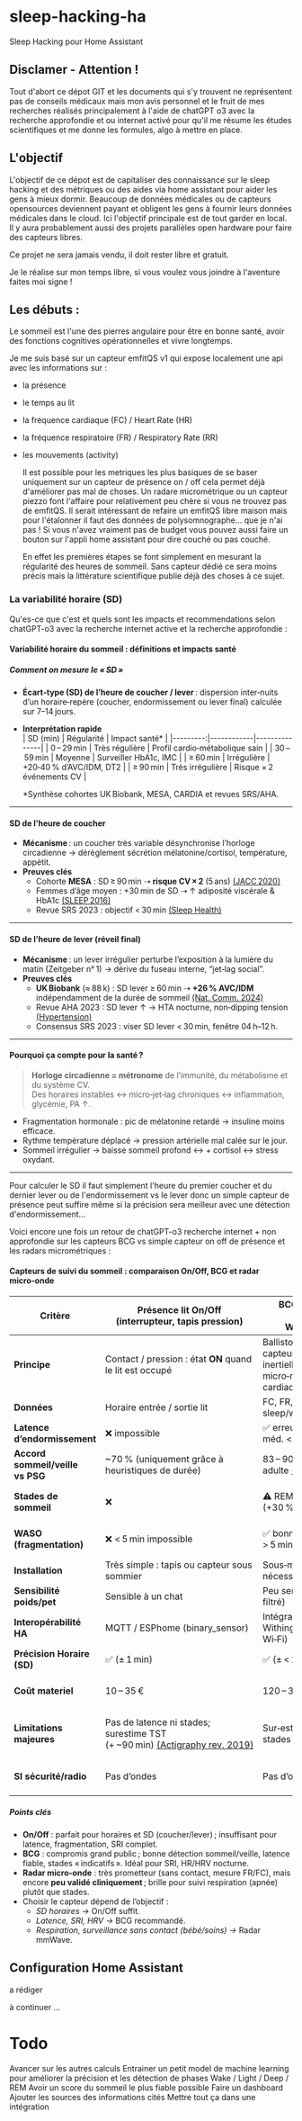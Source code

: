 # sleep-hacking-ha
Sleep Hacking pour Home Assistant

## Disclamer - Attention !
Tout d'abort ce dépot GIT et les documents qui s'y trouvent ne représentent pas de conseils médicaux mais mon avis personnel et le fruit de mes recherches réalisés principalement à l'aide de chatGPT o3 avec la recherche approfondie et ou internet activé pour qu'il me résume les études scientifiques et me donne les formules, algo à mettre en place. 

## L'objectif
L'objectif de ce dépot est de capitaliser des connaissance sur le sleep hacking et des métriques ou des aides via home assistant pour aider les gens à mieux dormir. 
Beaucoup de données médicales ou de capteurs opensources deviennent payant et obligent les gens à fournir leurs données médicales dans le cloud. 
Ici l'objectif principale est de tout garder en local. Il y aura probablement aussi des projets parallèles open hardware pour faire des capteurs libres. 

Ce projet ne sera jamais vendu, il doit rester libre et gratuit. 

Je le réalise sur mon temps libre, si vous voulez vous joindre à l'aventure faites moi signe !

## Les débuts : 
Le sommeil est l'une des pierres angulaire pour être en bonne santé, avoir des fonctions cognitives opérationnelles et vivre longtemps. 

Je me suis basé sur un capteur emfitQS v1 qui expose localement une api avec les informations sur : 
- la présence
- le temps au lit
- la fréquence cardiaque (FC) / Heart Rate (HR)
- la fréquence respiratoire (FR) / Respiratory Rate (RR)
- les mouvements (activity)

  Il est possible pour les metriques les plus basiques de se baser uniquement sur un capteur de présence on / off cela permet déjà d'améliorer pas mal de choses. Un radare micrométrique ou un capteur piezzo font l'affaire pour relativement peu chère si vous ne trouvez pas de emfitQS. Il serait intéressant de refaire un emfitQS libre maison mais pour l'étalonner il faut des données de polysomnographe... que je n'ai pas !
  Si vous n'avez vraiment pas de budget vous pouvez aussi faire un bouton sur l'appli home assistant pour dire couché ou pas couché.

  En effet les premières étapes se font simplement en mesurant la régularité des heures de sommeil. Sans capteur dédié ce sera moins précis mais la littérature scientifique publie déjà des choses à ce sujet.

### La variabilité horaire (SD)

  Qu'es-ce que c'est et quels sont les impacts et recommendations selon chatGPT-o3 avec la recherche internet active et la recherche approfondie : 

#### Variabilité horaire du sommeil : définitions et impacts santé

##### Comment on mesure le « SD »
- **Écart‑type (SD) de l’heure de coucher / lever** : dispersion inter‑nuits d’un horaire‑repère (coucher, endormissement ou lever final) calculée sur 7–14 jours.  
- **Interprétation rapide**  
  | SD (min) | Régularité | Impact santé* |
  |---------:|------------|---------------|
  | 0 – 29 min | Très régulière | Profil cardio‑métabolique sain |
  | 30 – 59 min | Moyenne | Surveiller HbA1c, IMC |
  | ≥ 60 min | Irrégulière | +20‑40 % d’AVC/IDM, DT2 |
  | ≥ 90 min | Très irrégulière | Risque × 2 événements CV |

  *Synthèse cohortes UK Biobank, MESA, CARDIA et revues SRS/AHA.

---

#### SD **de l’heure de coucher**

- **Mécanisme** : un coucher très variable désynchronise l’horloge circadienne → dérèglement sécrétion mélatonine/cortisol, température, appétit.
- **Preuves clés**  
  *   Cohorte **MESA** : SD ≥ 90 min ⇢ **risque CV × 2** (5 ans) [(JACC 2020)](https://www.jacc.org/doi/10.1016/j.jacc.2019.12.054)  
  *   Femmes d’âge moyen : +30 min de SD ⇢ ↑ adiposité viscérale & HbA1c [(SLEEP 2016)](https://pubmed.ncbi.nlm.nih.gov/26715274/)  
  *   Revue SRS 2023 : objectif < 30 min [(Sleep Health)](https://www.sleephealthjournal.org/article/S2352-7218%2823%2900166-3/fulltext)  

---

#### SD **de l’heure de lever (réveil final)**

- **Mécanisme** : un lever irrégulier perturbe l’exposition à la lumière du matin (Zeitgeber n° 1) → dérive du fuseau interne, “jet‑lag social”.
- **Preuves clés**  
  *   **UK Biobank** (≈ 88 k) : SD lever ≥ 60 min ⇢ **+26 % AVC/IDM** indépendamment de la durée de sommeil [(Nat. Comm. 2024)](https://www.nature.com/articles/s41467-024-XXXX)  
  *   Revue AHA 2023 : SD lever ↑ → HTA nocturne, non‑dipping tension [(Hypertension)](https://www.ahajournals.org/doi/10.1161/HYPERTENSIONAHA.123.21497)  
  *   Consensus SRS 2023 : viser SD lever < 30 min, fenêtre 04 h–12 h.

---

#### Pourquoi ça compte pour la santé ?

> **Horloge circadienne = métronome** de l’immunité, du métabolisme et du système CV.  
> Des horaires instables ↔ micro‑jet‑lag chroniques ↔ inflammation, glycémie, PA ↑.

- Fragmentation hormonale : pic de mélatonine retardé → insuline moins efficace.  
- Rythme température déplacé → pression artérielle mal calée sur le jour.  
- Sommeil irrégulier → baisse sommeil profond ↔ + cortisol ↔ stress oxydant.

---

  
  Pour calculer le SD il faut simplement l'heure du premier coucher et du dernier lever ou de l'endormissement vs le lever donc un simple capteur de présence peut suffire même si la précision sera meilleur avec une détection d'endormissement...

  Voici encore une fois un retour de chatGPT-o3 recherche internet + non approfondie sur les capteurs BCG vs simple capteur on off de présence et les radars micrométriques : 

#### Capteurs de suivi du sommeil : comparaison On/Off, BCG et radar micro‑onde

| Critère                          | **Présence lit On/Off**<br>(interrupteur, tapis pression) | **BCG sous‑matelas**<br>(Emfit QS, Withings Sleep) | **Radar micro‑onde**<br>(mmWave 60 GHz, 24 GHz) |
|----------------------------------|-----------------------------------------------------------|----------------------------------------------------|-------------------------------------------------|
| **Principe**                     | Contact / pression : état **ON** quand le lit est occupé | Ballisto‑cardiographie : capteur piezo/mat inertielle détecte micro‑mouvements cardiaques & respi | Ondes RF mesurent micro‑déplacements (< 1 mm) du thorax & du lit |
| **Données**                      | Horaire entrée / sortie lit                              | FC, FR, activité, état sleep/wake minuté           | FR, micro‑mouvements, parfois FC dérivée        |
| **Latence d’endormissement**     | ❌ impossible                                             | ✅ erreur absolue méd. < 6 min [(JCSM 2022)](https://jcsm.aasm.org/doi/10.5664/jcsm.9754) | ✅ < 5 min sur 23 sujets [(IEEE 2023)](https://ieeexplore.ieee.org/document/10007280) |
| **Accord sommeil/veille vs PSG** | ~70 % (uniquement grâce à heuristiques de durée)          | 83 – 90 % adapté adulte [(Sensors 2021)](https://www.mdpi.com/1424-8220/21/3/884) | 85 – 92 % sur lit simple [(IEEE Sens 2022)](https://ieeexplore.ieee.org/document/9774212) |
| **Stades de sommeil**            | ❌                                                        | ⚠️ REM/N3 approximatifs (+30 % REM)                | ⚠️ recherche expérimentale, pas validé clinique |
| **WASO (fragmentation)**         | ❌ < 5 min impossible                                     | ✅ bonne sensibilité > 5 min                       | ✅ détecte micro‑mouvements mais seuils à régler |
| **Installation**                 | Très simple : tapis ou capteur sous sommier              | Sous‑matelas fin, nécessite prise secteur          | Module radar au‑dessus / sous lit, angle précis |
| **Sensibilité poids/pet**        | Sensible à un chat        | Peu sensible (< 10 kg filtré)                      | Très peu sensible (algos de distance)           |
| **Interopérabilité HA**          | MQTT / ESPhome (binary_sensor)                           | Intégrations Emfit / Withings (REST, BLE, Wi‑Fi)  | ESPHome → mmWave (GPIO/UART)                    |
| **Précision Horaire (SD)**       | ✅ (± 1 min)                                             | ✅ (± < 10 s)                                      | ✅ (± < 10 s)                                   |
| **Coût materiel**                | 10 – 35 €                                                | 120 – 300 €                                       | 5 € (RCWL‑0516 24 GHz) → 50 € (mmWave 60 GHz)   |
| **Limitations majeures**         | Pas de latence ni stades; surestime TST (+ ~90 min) [(Actigraphy rev. 2019)](https://pmc.ncbi.nlm.nih.gov/articles/PMC7176028/) | Sur‑estime TST (+ 15 min), stades approximatifs   | Sensible aux mouvements de partenaire, besoin calibration |
| **SI sécurité/radio**            | Pas d’ondes                                              | Pas d’ondes                                        | Ondes RF < 10 mW, directives IEC 60601‑1‑2       |

##### Points clés
- **On/Off** : parfait pour horaires et SD (coucher/lever) ; insuffisant pour latence, fragmentation, SRI complet.  
- **BCG** : compromis grand public ; bonne détection sommeil/veille, latence fiable, stades « indicatifs ». Idéal pour SRI, HR/HRV nocturne.  
- **Radar micro‑onde** : très prometteur (sans contact, mesure FR/FC), mais encore **peu validé cliniquement** ; brille pour suivi respiration (apnée) plutôt que stades.  
- Choisir le capteur dépend de l’objectif :  
  * *SD horaires →* On/Off suffit.  
  * *Latence, SRI, HRV →* BCG recommandé.  
  * *Respiration, surveillance sans contact (bébé/soins) →* Radar mmWave.

## Configuration Home Assistant
a rédiger

      

  à continuer ... 
  # Todo 
  Avancer sur les autres calculs
  Entrainer un petit model de machine learning pour améliorer la précision et les détection de phases Wake / Light / Deep / REM
  Avoir un score du sommeil le plus fiable possible
  Faire un dashboard
  Ajouter les sources des informations cités
  Mettre tout ça dans une intégration
  

